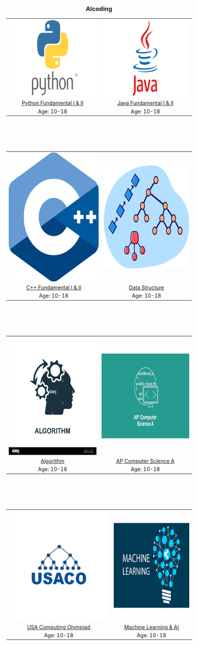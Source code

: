 <h3 style="text-align: center;">AIcoding</h3>

<table>
  
  <tr>
    <td><img src="./images/Python.png" width=400 height=210></td>
    <td><img src="./images/Java.png" width=400 height=210></td>
  </tr>

  <tr>
    <td><center><a href="./aicoding/python.html">Python Fundamental I & II</a></center></td>
     <td><center><a href="./aicoding/java.html">Java Fundamental I & II</a></center></td>
  </tr>

  <tr>
    <td><center>Age: 10-18</center></td>
     <td><center>Age: 10-18</center></td>
  </tr>
 </table>

<br/><br/>
<br/><br/>

<table>

  <tr>
    <td><img src="./images/cplusplus.png" width=400 height=350></td>
    <td><img src="./images/datastructure.png" width=400 height=280></td>
  </tr>

  <tr>
    <td><center><a href="./aicoding/cplusplus.html">C++ Fundamental I & II</a></center></td>
     <td><center><a href="./aicoding/datastructure.html">Data Structure</a></center></td>
  </tr>

  <tr>
    <td><center>Age: 10-18</center></td>
     <td><center>Age: 10-18</center></td>
  </tr>
 </table>

<br/><br/>
<br/><br/>

<table>

  <tr>
    <td><img src="./images/algorithm.jpg" width=400 height=320></td>
    <td><img src="./images/APCSA.jpg" width=400 height=230></td>
  </tr>

  <tr>
    <td><center><a href="./aicoding/algorithm.html">Algorithm</a></center></td>
     <td><center><a href="./aicoding/APCSA.html">AP Computer Science A</a></center></td>
  </tr>

  <tr>
    <td><center>Age: 10-18</center></td>
     <td><center>Age: 10-18</center></td>
  </tr>
 </table>

<br/><br/>
<br/><br/>

<table>

  <tr>
    <td><img src="./images/USACO.png" width=400 height=300></td>
    <td><img src="./images/machinelearning.jpg" width=300 height=230></td>
  </tr>

  <tr>
    <td><center><a href="./aicoding/USACO.html">USA Computing Olympiad</a></center></td>
     <td><center><a href="./aicoding/MachineLearning.html">Machine Learning & AI</a></center></td>
  </tr>

  <tr>
    <td><center>Age: 10-18</center></td>
     <td><center>Age: 10-18</center></td>
  </tr>
 </table>
